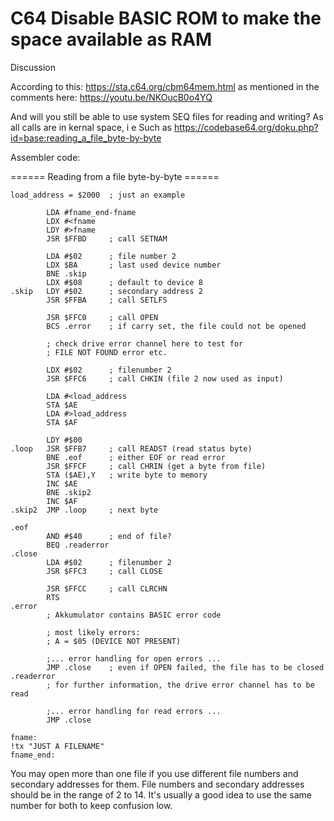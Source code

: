# C64 Disable BASIC ROM to make the space available as RAM

Discussion

According to this: https://sta.c64.org/cbm64mem.html as mentioned in the comments here: https://youtu.be/NKOucB0o4YQ

And will you still be able to use system SEQ files for reading and writing? As all calls are in kernal space, i e
Such as https://codebase64.org/doku.php?id=base:reading_a_file_byte-by-byte

Assembler code:

====== Reading from a file byte-by-byte ======
```
load_address = $2000  ; just an example

        LDA #fname_end-fname
        LDX #<fname
        LDY #>fname
        JSR $FFBD     ; call SETNAM

        LDA #$02      ; file number 2
        LDX $BA       ; last used device number
        BNE .skip
        LDX #$08      ; default to device 8
.skip   LDY #$02      ; secondary address 2
        JSR $FFBA     ; call SETLFS

        JSR $FFC0     ; call OPEN
        BCS .error    ; if carry set, the file could not be opened

        ; check drive error channel here to test for
        ; FILE NOT FOUND error etc.

        LDX #$02      ; filenumber 2
        JSR $FFC6     ; call CHKIN (file 2 now used as input)

        LDA #<load_address
        STA $AE
        LDA #>load_address
        STA $AF

        LDY #$00
.loop   JSR $FFB7     ; call READST (read status byte)
        BNE .eof      ; either EOF or read error
        JSR $FFCF     ; call CHRIN (get a byte from file)
        STA ($AE),Y   ; write byte to memory
        INC $AE
        BNE .skip2
        INC $AF
.skip2  JMP .loop     ; next byte

.eof
        AND #$40      ; end of file?
        BEQ .readerror
.close
        LDA #$02      ; filenumber 2
        JSR $FFC3     ; call CLOSE

        JSR $FFCC     ; call CLRCHN
        RTS
.error
        ; Akkumulator contains BASIC error code

        ; most likely errors:
        ; A = $05 (DEVICE NOT PRESENT)

        ;... error handling for open errors ...
        JMP .close    ; even if OPEN failed, the file has to be closed
.readerror
        ; for further information, the drive error channel has to be read

        ;... error handling for read errors ...
        JMP .close

fname:  
!tx "JUST A FILENAME"
fname_end:
```
You may open more than one file if you use different file numbers and secondary addresses for them. File numbers and secondary addresses should be in the range of 2 to 14. It's usually a good idea to use the same number for both to keep confusion low.
